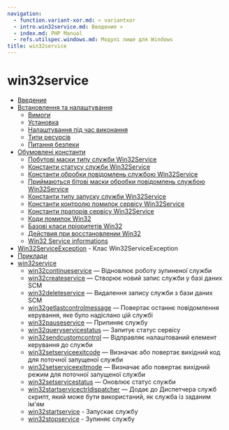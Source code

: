 ```yaml
---
navigation:
  - function.variant-xor.md: « variantxor
  - intro.win32service.md: Введение »
  - index.md: PHP Manual
  - refs.utilspec.windows.md: Модулі лише для Windows
title: win32service
---
```

# win32service

-   [Введение](intro.win32service.md)
-   [Встановлення та налаштування](win32service.setup.md)
    -   [Вимоги](win32service.requirements.md)
    -   [Установка](win32service.installation.md)
    -   [Налаштування під час виконання](win32service.configuration.md)
    -   [Типи ресурсів](win32service.resources.md)
    -   [Питання безпеки](win32service.security.md)
-   [Обумовлені константи](win32service.constants.md)
    -   [Побутові маски типу служби Win32Service](win32service.constants.servicetype.md)
    -   [Константи статусу служби Win32Service](win32service.constants.servicestatus.md)
    -   [Константи обробки повідомлень службою Win32Service](win32service.constants.servicecontrol.md)
    -   [Приймаються бітові маски обробки повідомлень службою Win32Service](win32service.constants.controlsaccepted.md)
    -   [Константи типу запуску служби Win32Service](win32service.constants.servicestarttype.md)
    -   [Константи контролю помилок сервісу Win32Service](win32service.constants.errorcontrol.md)
    -   [Константи прапорів сервісу Win32Service](win32service.constants.serviceflag.md)
    -   [Коди помилок Win32](win32service.constants.errors.md)
    -   [Базові класи пріоритетів Win32](win32service.constants.basepriorities.md)
    -   [Действия при восстановлении Win32](win32service.constants.recovery-action.md)
    -   [Win32 Service informations](win32service.constants.serviceinfos.md)
-   [Win32ServiceException](class.win32serviceexception.md) - Клас Win32ServiceException
-   [Приклади](win32service.examples.md)
-   [win32service](ref.win32service.md)
    -   [win32continueservice](function.win32-continue-service.md) — Відновлює роботу зупиненої служби
    -   [win32createservice](function.win32-create-service.md) — Створює новий запис служби у базі даних SCM
    -   [win32deleteservice](function.win32-delete-service.md) — Видалення запису служби з бази даних SCM
    -   [win32getlastcontrolmessage](function.win32-get-last-control-message.md) — Повертає останнє повідомлення керування, яке було надіслано цій службі
    -   [win32pauseservice](function.win32-pause-service.md) — Припиняє службу
    -   [win32queryservicestatus](function.win32-query-service-status.md) — Запитує статус сервісу
    -   [win32sendcustomcontrol](function.win32-send-custom-control.md) — Відправляє налаштований елемент керування до служби
    -   [win32setserviceexitcode](function.win32-set-service-exit-code.md) — Визначає або повертає вихідний код для поточної запущеної служби
    -   [win32setserviceexitmode](function.win32-set-service-exit-mode.md) — Визначає або повертає вихідний режим для поточної запущеної служби
    -   [win32setservicestatus](function.win32-set-service-status.md) — Оновлює статус служби
    -   [win32startservicectrldispatcher](function.win32-start-service-ctrl-dispatcher.md) — Додає до Диспетчера служб скрипт, який може бути використаний, як служба із заданим ім'ям
    -   [win32startservice](function.win32-start-service.md) - Запускає службу
    -   [win32stopservice](function.win32-stop-service.md) - Зупиняє службу
